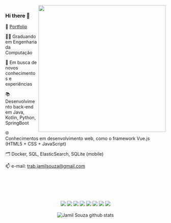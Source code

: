<img src="https://raw.githubusercontent.com/MicaelliMedeiros/micaellimedeiros/master/image/computer-illustration.png" min-width="400px" max-width="400px" width="400px" align="right">


### Hi there 👋

<!--
**jamilzin1/jamilzin1** is a ✨ _special_ ✨ repository because its `README.md` (this file) appears on your GitHub profile.



Here are some ideas to get you started:

- 🔭 I’m currently working on ...
- 🌱 I’m currently learning ...
- 👯 I’m looking to collaborate on ...
- 🤔 I’m looking for help with ...
- 💬 Ask me about ...
- 📫 How to reach me: ...
- 😄 Pronouns: ...
- ⚡ Fun fact: ...
-->



📜  [Portfolio](https://apicela.github.io)

👨‍💻 Graduando em Engenharia da Computação

🚀 Em busca de novos conhecimentos e experiências

📚 Desenvolvimento back-end em Java, Kotlin, Python, SpringBoot

🌐 Conhecimentos em desenvolvimento web, como o framework Vue.js (HTML5 + CSS + JavaScript)

🗂️ Docker, SQL, ElasticSearch, SQLite (mobile)

📫 e-mail: trab.jamilsouza@gmail.com

<br><br><br>


 
<br>
<div align= "center">
<img  src="https://img.shields.io/badge/Java-3776AB?style=for-the-badge&logo=java&logoColor=black">
  <img src="https://img.shields.io/badge/Kotlin-3776AB?&style=for-the-badge&logo=kotlin&logoColor=white"/>
 <img src="https://img.shields.io/badge/Python-3776AB?style=for-the-badge&logo=python&logoColor=white">
 <img src="https://img.shields.io/badge/JavaScript-3776AB?style=for-the-badge&logo=javascript&logoColor=white">
 <img src="https://img.shields.io/badge/Spring-4f4c52?style=for-the-badge&logo=spring&logoColor=00ff44">
<img src="https://img.shields.io/badge/HTML-4f4c52?style=for-the-badge&logo=html5&logoColor=orange">
<img src="https://img.shields.io/badge/CSS-4f4c52?&style=for-the-badge&logo=css3&logoColor=blue">
<img src="https://img.shields.io/badge/PostgreSQL-d9d9d9?style=for-the-badge&logo=postgresql&logoColor=">
<br>
<br>
 <img  align="center" src = "https://github-readme-stats.vercel.app/api/top-langs/?username=apicela&layout=compact&theme=dracula" alt="Jamil Souza github stats" />
  </div>
